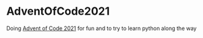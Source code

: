 # AdventOfCode2021
Doing [Advent of Code 2021](https://adventofcode.com/) for fun and to try to learn python along the way
